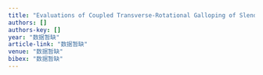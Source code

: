 ```yaml
---
title: "Evaluations of Coupled Transverse-Rotational Galloping of Slender Structures with Nonlinear Effect"
authors: []
authors-key: []
year: "数据暂缺"
article-link: "数据暂缺"
venue: "数据暂缺"
bibex: "数据暂缺"
---
```

